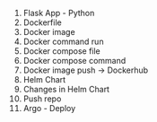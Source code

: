 1. Flask App - Python 
2. Dockerfile 
3. Docker image 
4. Docker command run 
5. Docker compose file 
6. Docker compose command
7. Docker image push -> Dockerhub 
8. Helm Chart 
9. Changes in Helm Chart
10. Push repo 
11. Argo - Deploy